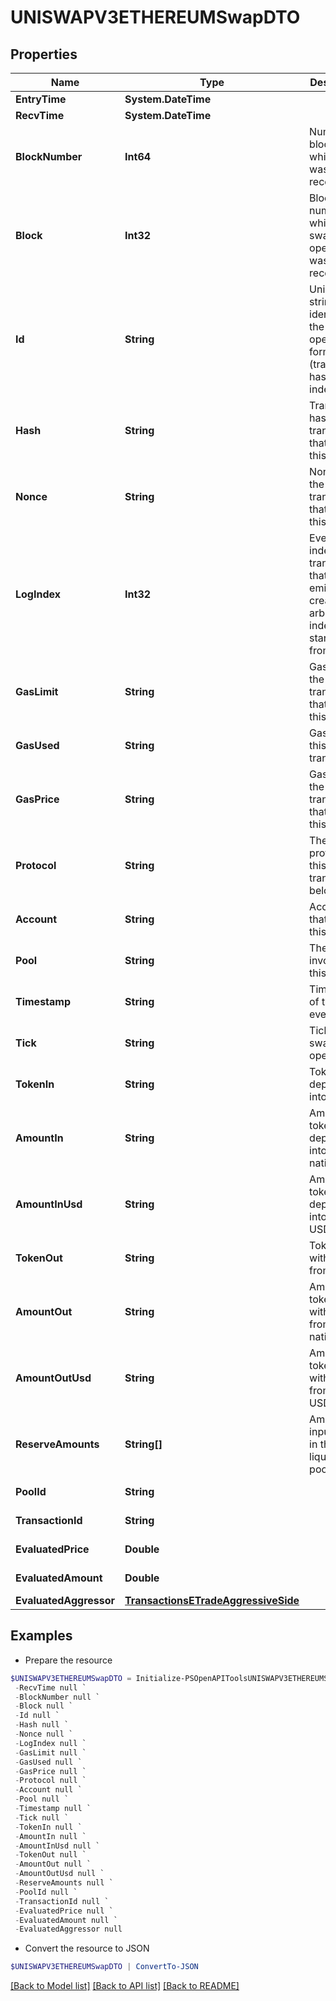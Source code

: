 # UNISWAPV3ETHEREUMSwapDTO
## Properties

Name | Type | Description | Notes
------------ | ------------- | ------------- | -------------
**EntryTime** | **System.DateTime** |  | [optional] 
**RecvTime** | **System.DateTime** |  | [optional] 
**BlockNumber** | **Int64** | Number of block in which entity was recorded. | [optional] 
**Block** | **Int32** | Block number in which the swap operation was recorded. | [optional] 
**Id** | **String** | Unique string identifier of the swap operation, format: (transaction hash)-(log index). | [optional] 
**Hash** | **String** | Transaction hash of the transaction that emitted this event. | [optional] 
**Nonce** | **String** | Nonce of the transaction that emitted this event. | [optional] 
**LogIndex** | **Int32** | Event log index. For transactions that don&#39;t emit event, create arbitrary index starting from 0. | [optional] 
**GasLimit** | **String** | Gas limit of the transaction that emitted this event. | [optional] 
**GasUsed** | **String** | Gas used in this transaction. | [optional] 
**GasPrice** | **String** | Gas price of the transaction that emitted this event. | [optional] 
**Protocol** | **String** | The protocol this transaction belongs to. | [optional] 
**Account** | **String** | Account that emitted this event. | [optional] 
**Pool** | **String** | The pool involving this event. | [optional] 
**Timestamp** | **String** | Timestamp of this event. | [optional] 
**Tick** | **String** | Tick of the swap operation. | [optional] 
**TokenIn** | **String** | Token deposited into pool. | [optional] 
**AmountIn** | **String** | Amount of token deposited into pool in native units. | [optional] 
**AmountInUsd** | **String** | Amount of token deposited into pool in USD. | [optional] 
**TokenOut** | **String** | Token withdrawn from pool. | [optional] 
**AmountOut** | **String** | Amount of token withdrawn from pool in native units. | [optional] 
**AmountOutUsd** | **String** | Amount of token withdrawn from pool in USD. | [optional] 
**ReserveAmounts** | **String[]** | Amount of input tokens in the liquidity pool. | [optional] 
**PoolId** | **String** |  | [optional] [readonly] 
**TransactionId** | **String** |  | [optional] [readonly] 
**EvaluatedPrice** | **Double** |  | [optional] [readonly] 
**EvaluatedAmount** | **Double** |  | [optional] [readonly] 
**EvaluatedAggressor** | [**TransactionsETradeAggressiveSide**](TransactionsETradeAggressiveSide.md) |  | [optional] 

## Examples

- Prepare the resource
```powershell
$UNISWAPV3ETHEREUMSwapDTO = Initialize-PSOpenAPIToolsUNISWAPV3ETHEREUMSwapDTO  -EntryTime null `
 -RecvTime null `
 -BlockNumber null `
 -Block null `
 -Id null `
 -Hash null `
 -Nonce null `
 -LogIndex null `
 -GasLimit null `
 -GasUsed null `
 -GasPrice null `
 -Protocol null `
 -Account null `
 -Pool null `
 -Timestamp null `
 -Tick null `
 -TokenIn null `
 -AmountIn null `
 -AmountInUsd null `
 -TokenOut null `
 -AmountOut null `
 -AmountOutUsd null `
 -ReserveAmounts null `
 -PoolId null `
 -TransactionId null `
 -EvaluatedPrice null `
 -EvaluatedAmount null `
 -EvaluatedAggressor null
```

- Convert the resource to JSON
```powershell
$UNISWAPV3ETHEREUMSwapDTO | ConvertTo-JSON
```

[[Back to Model list]](../README.md#documentation-for-models) [[Back to API list]](../README.md#documentation-for-api-endpoints) [[Back to README]](../README.md)

